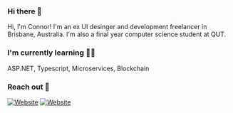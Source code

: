 ### Hi there 👋

Hi, I'm Connor! I'm an ex UI desinger and development freelancer in Brisbane, Australia. I'm also a final year computer science student at QUT.

### I'm currently learning 🧑‍🎓

ASP.NET, Typescript, Microservices, Blockchain

### Reach out 📮

<a href="https://www.connorbrodie.dev" title="Website"><img src="https://img.shields.io/badge/Website-blue?style=for-the-badge" alt="Website"></a>
<a href="https://www.linkedin.com/in/connor-brodie-2a9a45231/" title="Linkedin"><img src="https://img.shields.io/badge/Linkedin-blue?style=for-the-badge" alt="Website"></a>


